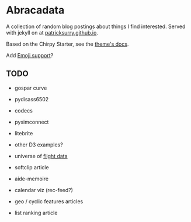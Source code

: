 Abracadata
===

A collection of random blog postings about things I find interested.
Served with jekyll on at [patricksurry.github.io][home].

[home]: https://github.com/patricksurry/patricksurry.github.io

Based on the Chirpy Starter, see the [theme's docs][starter].

[starter]: https://github.com/cotes2020/jekyll-theme-chirpy#documentation

Add [Emoji support][emoji]?

[emoji]: https://www.fabriziomusacchio.com/blog/2021-08-16-emojis_for_Jekyll/

TODO
---

- gospar curve

- pydisass6502

- codecs

- pysimconnect

- litebrite

- other D3 examples?

- universe of [flight data][spiralviz]

[spiralviz]: https://docs.google.com/document/d1EyWhDc_M8hnzYk9AQ0hb_boOlNd8Ngku4Ge4ZX002z4/edit

- softclip article

- aide-memoire

- calendar viz (rec-feed?)

- geo / cyclic features articles

- list ranking article
